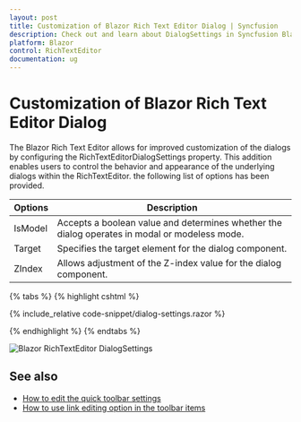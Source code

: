```yaml
---
layout: post
title: Customization of Blazor Rich Text Editor Dialog | Syncfusion
description: Check out and learn about DialogSettings in Syncfusion Blazor RichTextEditor component and more. 
platform: Blazor
control: RichTextEditor
documentation: ug
---
```


# Customization of Blazor Rich Text Editor Dialog

The Blazor Rich Text Editor allows for improved customization of the dialogs by configuring the RichTextEditorDialogSettings property. This addition enables users to control the behavior and appearance of the underlying dialogs within the RichTextEditor. the following list of options has been provided.

| Options | Description |
|----------------|---------|
|IsModel|Accepts a boolean value and determines whether the dialog operates in modal or modeless mode.|
|Target|Specifies the target element for the dialog component.|
|ZIndex|Allows adjustment of the Z-index value for the dialog component.|

{% tabs %}
{% highlight cshtml %}

{% include_relative code-snippet/dialog-settings.razor %}

{% endhighlight %}
{% endtabs %}

![Blazor RichTextEditor DialogSettings](./images/dialog-settings.png)

## See also

* [How to edit the quick toolbar settings](../toolbar#audio-quick-toolbar)
* [How to use link editing option in the toolbar items](../tools#insert-link)
